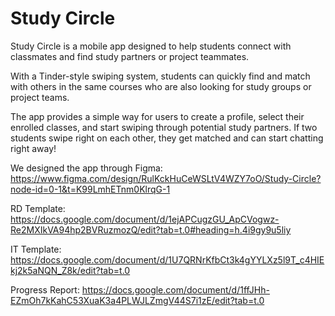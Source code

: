 # Study Circle
Study Circle is a mobile app designed to help students connect with classmates and find study partners or project teammates. 

With a Tinder-style swiping system, students can quickly find and match with others in the same courses who are also looking for study groups or project teams.

The app provides a simple way for users to create a profile, select their enrolled classes, and start swiping through potential study partners. If two students swipe right on each other, they get matched and can start chatting right away!

We designed the app through 
Figma: https://www.figma.com/design/RulKckHuCeWSLtV4WZY7oO/Study-Circle?node-id=0-1&t=K99LmhETnm0KlrqG-1

RD Template: https://docs.google.com/document/d/1ejAPCugzGU_ApCVogwz-Re2MXIkVA94hp2BVRuzmozQ/edit?tab=t.0#heading=h.4i9gy9u5liy

IT Template: https://docs.google.com/document/d/1U7QRNrKfbCt3k4gYYLXz5l9T_c4HIEkj2k5aNQN_Z8k/edit?tab=t.0

Progress Report: https://docs.google.com/document/d/1ffJHh-EZmOh7kKahC53XuaK3a4PLWJLZmgV44S7i1zE/edit?tab=t.0
